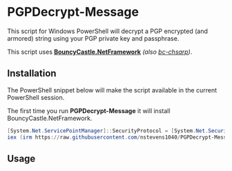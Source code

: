 # PGPDecrypt-Message
This script for Windows PowerShell will decrypt a PGP encrypted (and armored) string using your PGP private key and passphrase.  
  
This script uses **[BouncyCastle.NetFramework](https://www.nuget.org/packages/BouncyCastle.NetFramework/)** *(also [bc-chsarp](https://github.com/bcgit/bc-csharp))*.  
  
## Installation
The PowerShell snippet below will make the script available in the current PowerShell session.  
  
The first time you run **PGPDecrypt-Message** it will install BouncyCastle.NetFramework.  
```ps1
[System.Net.ServicePointManager]::SecurityProtocol = [System.Net.SecurityProtocolType]::Tls12
iex (irm https://raw.githubusercontent.com/nstevens1040/PGPDecrypt-Message/main/PGPDecrypt-Message.ps1)
```  
## Usage
